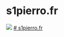 # s1pierro.fr

<img  src="https://github.com/s1pierro/s1pierro.fr/blob/master/images/banner.svg"></img>
[# s1pierro.fr](https://s1pierro.github.io/s1pierro.fr/)

